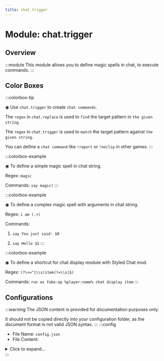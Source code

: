 ```yaml
---
title: chat.trigger
---
```



# Module: chat.trigger

## Overview
:::module
This module allows you to define magic spells in chat, to execute commands.
:::
## Color Boxes

:::colorbox-tip

◉ Use `chat.trigger` to create `chat commands`.

The `regex` in `chat.replace` is used to `find` the target pattern in `the given string`.

The `regex` in `chat.trigger` is used to `match` the target pattern against `the given string`.



You can define a `chat command` like `!report` or `!noclip` in other games.
:::

:::colorbox-example

◉ To define a simple magic spell in chat string.

Regex: `magic`

Commands: `say magic!`
:::

:::colorbox-example

◉ To define a complex magic spell with arguments in chat string.

Regex: `i am (.+)`

Commands:

1. `say You just said: $0`

2. `say Hello $1`
:::

:::colorbox-example

◉ To define a shortcut for chat display module with Styled Chat mod.

Regex: `(?\<=^|\\s)item(?=\\s|$)`

Commands: `run as fake-op %player:name% chat display item`
:::

## Configurations
:::warning
The JSON content is provided for documentation purposes only.

It should not be copied directly into your configuration folder, as the document format is not valid JSON syntax.
:::
:::config
- File Name: `config.json`
- File Content: 
<details>

<summary>Click to expand...</summary>

```json showLineNumbers title="config/fuji/modules/chat/trigger/config.json"
{
  /* Use `regex` expression to define `triggers`. */
  "triggers": [
    {
      "regex": "magic",
      "commands": [
        "say magic!"
      ]
    },
    {
      "regex": "i am (.+)",
      "commands": [
        "say You just said: $0",
        "say Hello $1"
      ]
    },
    {
      "regex": "(?<=^|\\s)item(?=\\s|$)",
      "commands": [
        "run as fake-op %player:name% chat display item"
      ]
    },
    {
      "regex": "(?<=^|\\s)inv(?=\\s|$)",
      "commands": [
        "run as fake-op %player:name% chat display inv"
      ]
    },
    {
      "regex": "(?<=^|\\s)ender(?=\\s|$)",
      "commands": [
        "run as fake-op %player:name% chat display ender"
      ]
    }
  ]
}
```
</details>
:::
